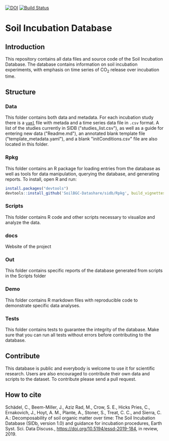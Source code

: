 [![DOI](https://zenodo.org/badge/64746862.svg)](https://zenodo.org/badge/latestdoi/64746862)
[![Build Status](https://travis-ci.org/SoilBGC-Datashare/sidb.svg?branch=master)](https://travis-ci.org/SoilBGC-Datashare/sidb)

# Soil Incubation Database

## Introduction
This repository contains all data files and source code of the Soil Incubation Database.
The database contains information on soil incubation experiments, with emphasis on time series
of CO<sub>2</sub> release over incubation time.

## Structure

### Data
This folder contains both data and metadata. For each incubation study there is a [`yaml`](http://yaml.org/) file with metada and a time series data file in `.csv` format. A list of the studies currently in SIDB ("studies_list.csv"), as well as a guide for entering new data ("Readme.md"), an annotated blank template file ("template_metadata.yaml"), and a blank "initConditions.csv" file are also located in this folder.

### Rpkg
This folder contains an R package for loading entries from the database as well as tools for data manipulation, querying the database, and generating reports. To install, open R and run:

```R
install.packages("devtools")
devtools::install_github('SoilBGC-Datashare/sidb/Rpkg', build_vignettes = TRUE)
```

### Scripts
This folder contains R code and other scripts necessary to visualize and analyze the data.

### docs
Website of the project

### Out
This folder contains specific reports of the database generated from scripts in the Scripts folder

### Demo
This folder contains R markdown files with reproducible code to demonstrate specific data analyses.

### Tests
This folder contains tests to guarantee the integrity of the database. Make sure that you can run all tests without errors before contributing to the database.

## Contribute
This database is public and everybody is welcome to use it for scientific research. Users are also
encouraged to contribute their own data and scripts to the dataset. To contribute please send a pull request.

## How to cite 
Schädel, C., Beem-Miller, J., Aziz Rad, M., Crow, S. E., Hicks Pries, C., Ernakovich, J., Hoyt, A. M., Plante, A., Stoner, S., Treat, C. C., and Sierra, C. A.: Decomposability of soil organic matter over time: The Soil Incubation Database (SIDb, version 1.0) and guidance for incubation procedures, Earth Syst. Sci. Data Discuss., https://doi.org/10.5194/essd-2019-184, in review, 2019. 

